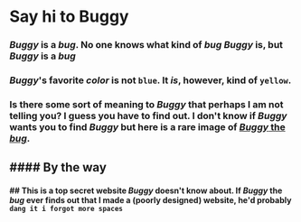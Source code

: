 # Say hi to Buggy

### *Buggy* is a ***bug***. No one knows what kind of ***bug*** *Buggy* is, but *Buggy* is a ***bug***

### *Buggy*'s favorite *color* is **not** `blue`. It ***is***, however, kind of `yellow`.

### Is there some sort of meaning to *Buggy* that perhaps I am not telling y**o**u? I guess y**o**u have to find out. I don't know if *Buggy* wants y**o**u to find *Buggy* but here is a rare image of [*Buggy* the ***bug***](https://docs.google.com/drawings/d/17pbcpGFye3plvmwDixXkNRK9DIEnitMxfBC-OyIfjzk/edit?usp=sharing).























##  #### By the way
#### ## This is a top secret website *Buggy* doesn't know about. If *Buggy* the ***bug*** ever finds out that I made a (poorly designed) website, he'd probably ``` dang it i forgot more spaces ``` 
